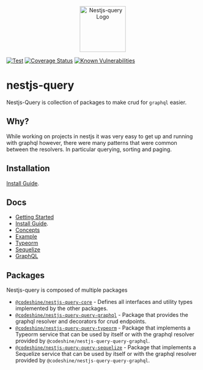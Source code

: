 <p align="center">
  <a href="https://doug-martin.github.io/nestjs-query" target="blank"><img src="https://doug-martin.github.io/nestjs-query/img/logo.svg" width="120" alt="Nestjs-query Logo" /></a>
</p>

[![Test](https://github.com/doug-martin/nestjs-query/workflows/Test/badge.svg?branch=master)](https://github.com/doug-martin/nestjs-query/actions?query=workflow%3ATest+and+branch%3Amaster+)
[![Coverage Status](https://coveralls.io/repos/github/doug-martin/nestjs-query/badge.svg?branch=master)](https://coveralls.io/github/doug-martin/nestjs-query?branch=master)
[![Known Vulnerabilities](https://snyk.io/test/github/doug-martin/nestjs-query/badge.svg?targetFile=package.json)](https://snyk.io/test/github/doug-martin/nestjs-query?targetFile=package.json)

# nestjs-query

Nestjs-Query is collection of packages to make crud for `graphql` easier.

## Why?

While working on projects in nestjs it was very easy to get up and running with graphql however, there were many patterns that were common between the resolvers. In particular querying, sorting and paging.

## Installation

[Install Guide](https://doug-martin.github.io/nestjs-query/docs/introduction/install).

## Docs

- [Getting Started](https://doug-martin.github.io/nestjs-query/docs/introduction/getting-started)
- [Install Guide](https://doug-martin.github.io/nestjs-query/docs/introduction/install).
- [Concepts](https://doug-martin.github.io/nestjs-query/docs/introduction/concepts)
- [Example](https://doug-martin.github.io/nestjs-query/docs/introduction/example)
- [Typeorm](https://doug-martin.github.io/nestjs-query/docs/persistence/typeorm/getting-started)
- [Sequelize](https://doug-martin.github.io/nestjs-query/docs/persistence/sequelize/getting-started)
- [GraphQL](https://doug-martin.github.io/nestjs-query/docs/graphql/resolvers)

## Packages

Nestjs-query is composed of multiple packages

- [`@codeshine/nestjs-query-core`](https://github.com/doug-martin/nestjs-query/tree/master/packages/core) - Defines all interfaces and utility types implemented by the other packages.
- [`@codeshine/nestjs-query-query-graphql`](https://github.com/doug-martin/nestjs-query/tree/master/packages/query-graphql) - Package that provides the graphql resolver and decorators for crud endpoints.
- [`@codeshine/nestjs-query-query-typeorm`](https://github.com/doug-martin/nestjs-query/tree/master/packages/query-typeorm) - Package that implements a Typeorm service that can be used by itself or with the graphql resolver provided by `@codeshine/nestjs-query-query-graphql`.
- [`@codeshine/nestjs-query-query-sequelize`](https://github.com/doug-martin/nestjs-query/tree/master/packages/query-sequelize) - Package that implements a Sequelize service that can be used by itself or with the graphql resolver provided by `@codeshine/nestjs-query-query-graphql`.

